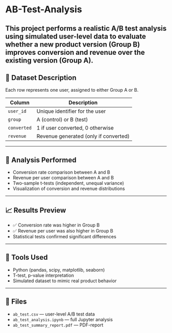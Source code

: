 # AB-Test-Analysis
This project performs a realistic A/B test analysis using simulated user-level data to evaluate whether a new product version (Group B) improves conversion and revenue over the existing version (Group A).
---

## 📄 Dataset Description

Each row represents one user, assigned to either Group A or B.

| Column     | Description                                |
|------------|--------------------------------------------|
| `user_id`  | Unique identifier for the user             |
| `group`    | A (control) or B (test)                    |
| `converted`| 1 if user converted, 0 otherwise           |
| `revenue`  | Revenue generated (only if converted)      |

---

## 🔬 Analysis Performed

- Conversion rate comparison between A and B
- Revenue per user comparison between A and B
- Two-sample t-tests (independent, unequal variance)
- Visualization of conversion and revenue distributions

---

## 📈 Results Preview

- ✅ Conversion rate was higher in Group B
- ✅ Revenue per user was also higher in Group B
- Statistical tests confirmed significant differences

---

## 🧰 Tools Used

- Python (pandas, scipy, matplotlib, seaborn)
- T-test, p-value interpretation
- Simulated dataset to mimic real product behavior

---

## 📎 Files

- `ab_test.csv` — user-level A/B test data
- `ab_test_analysis.ipynb` — full Jupyter analysis
- `ab_test_summary_report.pdf` — PDF-report
